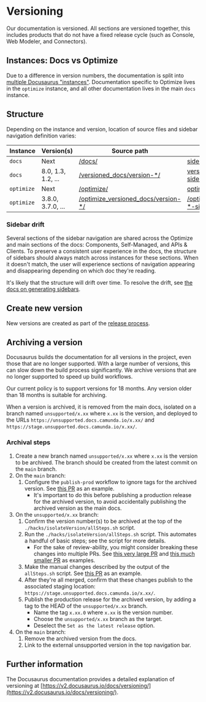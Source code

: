 # Versioning

Our documentation is versioned. All sections are versioned together, this includes products that do not have a fixed release cycle (such as Console, Web Modeler, and Connectors).

## Instances: Docs vs Optimize

Due to a difference in version numbers, the documentation is split into [multiple Docusaurus "instances"](https://docusaurus.io/docs/docs-multi-instance). Documentation specific to Optimize lives in the `optimize` instance, and all other documentation lives in the main `docs` instance.

## Structure

Depending on the instance and version, location of source files and sidebar navigation definition varies:

| Instance   | Version(s)         | Source path                                                         | Sidebars path                                                                            |
| ---------- | ------------------ | ------------------------------------------------------------------- | ---------------------------------------------------------------------------------------- |
| `docs`     | Next               | [/docs/](../docs/)                                                  | [sidebars.js](../sidebars.js)                                                            |
| `docs`     | 8.0, 1.3, 1.2, ... | [/versioned_docs/version-\*/](../versioned_docs/)                   | [versioned_sidebars/version-\*-sidebars.json](../versioned_sidebars/)                    |
| `optimize` | Next               | [/optimize/](../optimize/)                                          | [optimize_sidebars.js](../optimize_sidebars.js)                                          |
| `optimize` | 3.8.0, 3.7.0, ...  | [/optimize_versioned_docs/version-\*/](../optimize_versioned_docs/) | [/optimize_versioned_sidebars/version-\*-sidebars.json](../optimize_versioned_sidebars/) |

### Sidebar drift

Several sections of the sidebar navigation are shared across the Optimize and main sections of the docs: Components, Self-Managed, and APIs & Clients. To preserve a consistent user experience in the docs, the structure of sidebars should always match across instances for these sections. When it doesn't match, the user will experience sections of navigation appearing and disappearing depending on which doc they're reading.

It's likely that the structure will drift over time. To resolve the drift, see [the docs on generating sidebars](../hacks/generateOptimizeSidebars.md).

## Create new version

New versions are created as part of the [release process](/howtos/release-procedure.md).

## Archiving a version

Docusaurus builds the documentation for all versions in the project, even those that are no longer supported. With a large number of versions, this can slow down the build process significantly. We archive versions that are no longer supported to speed up build workflows.

Our current policy is to support versions for 18 months. Any version older than 18 months is suitable for archiving.

When a version is archived, it is removed from the main docs, isolated on a branch named `unsupported/x.xx` where `x.xx` is the version, and deployed to the URLs `https://unsupported.docs.camunda.io/x.xx/` and `https://stage.unsupported.docs.camunda.io/x.xx/`.

### Archival steps

1. Create a new branch named `unsupported/x.xx` where `x.xx` is the version to be archived. The branch should be created from the latest commit on the `main` branch.
2. On the `main` branch:
   1. Configure the `publish-prod` workflow to ignore tags for the archived version. See [this PR](https://github.com/camunda/camunda-platform-docs/pull/2172) as an example.
      - It's important to do this before publishing a production release for the archived version, to avoid accidentally publishing the archived version as the main docs.
3. On the `unsupported/x.xx` branch:
   1. Confirm the version number(s) to be archived at the top of the `./hacks/isolateVersion/allSteps.sh` script.
   2. Run the `./hacks/isolateVersion/allSteps.sh` script. This automates a handful of basic steps; see the script for more details.
      - For the sake of review-ability, you might consider breaking these changes into multiple PRs. See [this very large PR](https://github.com/camunda/camunda-platform-docs/pull/2165) and [this much smaller PR](https://github.com/camunda/camunda-platform-docs/pull/2166) as examples.
   3. Make the manual changes described by the output of the `allSteps.sh` script. See [this PR](https://github.com/camunda/camunda-platform-docs/pull/2167) as an example.
   4. After they're all merged, confirm that these changes publish to the associated staging location: `https://stage.unsupported.docs.camunda.io/x.xx/`.
   5. Publish the production release for the archived version, by adding a tag to the HEAD of the `unsupported/x.xx` branch.
      - Name the tag `x.xx.0` where `x.xx` is the version number.
      - Choose the `unsupported/x.xx` branch as the target.
      - Deselect the `Set as the latest release` option.
4. On the `main` branch:
   1. Remove the archived version from the docs.
   2. Link to the external unsupported version in the top navigation bar.

## Further information

The Docusaurus documentation provides a detailed explanation of versioning at [https://v2.docusaurus.io/docs/versioning/](https://v2.docusaurus.io/docs/versioning/).
